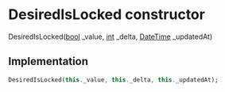 


# DesiredIsLocked constructor







DesiredIsLocked([bool](https://api.dart.dev/stable/2.12.3/dart-core/bool-class.html) _value, [int](https://api.dart.dev/stable/2.12.3/dart-core/int-class.html) _delta, [DateTime](https://api.dart.dev/stable/2.12.3/dart-core/DateTime-class.html) _updatedAt)





## Implementation

```dart
DesiredIsLocked(this._value, this._delta, this._updatedAt);
```







